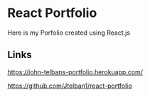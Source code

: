 # React Portfolio

Here is my Porfolio created using React.js

## Links

https://john-telbans-portfolio.herokuapp.com/

https://github.com/Jtelban1/react-portfolio
